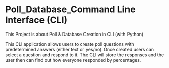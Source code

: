 # Poll_Database_Command Line Interface (CLI)
This Project is about Poll & Database Creation in CLI (with Python)


This CLI application allows users to create poll questions with predetermined answers (either text or yes/no). Once created users can select a question and respond to it. The CLI will store the responses and the user then can find out how everyone responded by percentages.
